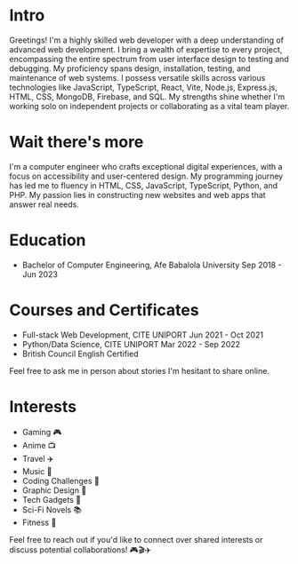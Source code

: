 # Intro

Greetings! I'm a highly skilled web developer with a deep understanding of advanced web development. I bring a wealth of expertise to every project, encompassing the entire spectrum from user interface design to testing and debugging. My proficiency spans design, installation, testing, and maintenance of web systems. I possess versatile skills across various technologies like JavaScript, TypeScript, React, Vite, Node.js, Express.js, HTML, CSS, MongoDB, Firebase, and SQL. My strengths shine whether I'm working solo on independent projects or collaborating as a vital team player.

# Wait there's more

I'm a computer engineer who crafts exceptional digital experiences, with a focus on accessibility and user-centered design. My programming journey has led me to fluency in HTML, CSS, JavaScript, TypeScript, Python, and PHP. My passion lies in constructing new websites and web apps that answer real needs.

# Education

- Bachelor of Computer Engineering, Afe Babalola University
  Sep 2018 - Jun 2023

# Courses and Certificates

- Full-stack Web Development, CITE UNIPORT
  Jun 2021 - Oct 2021
- Python/Data Science, CITE UNIPORT
  Mar 2022 - Sep 2022
- British Council English Certified

Feel free to ask me in person about stories I'm hesitant to share online.

# Interests

- Gaming 🎮
- Anime 📺
- Travel ✈️
- Music 🎵
- Coding Challenges 🧩
- Graphic Design 🎨
- Tech Gadgets 📱
- Sci-Fi Novels 📚
- Fitness 💪

Feel free to reach out if you'd like to connect over shared interests or discuss potential collaborations! 🎮🎬✈️
